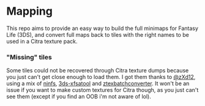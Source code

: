 # Mapping
This repo aims to provide an easy way to build the full minimaps for Fantasy Life (3DS), and convert full maps back to tiles with the right names to be used in a Citra texture pack.

### "Missing" tiles
Some tiles could not be recovered through Citra texture dumps because you just can't get close enough to load them. I got them thanks to [@zXd12](https://github.com/zXd12), using a mix of [ninfs](https://github.com/ihaveamac/ninfs), [3ds-xfsatool](https://github.com/mhvuze/3ds-xfsatool) and [ztexbatchconverter](https://github.com/mdstiller/ztexbatchconverter).
It won't be an issue if you want to make custom textures for Citra though, as you just can't see them (except if you find an OOB i'm not aware of lol).
